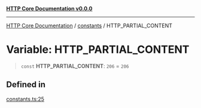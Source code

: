 [**HTTP Core Documentation v0.0.0**](../../README.md)

***

[HTTP Core Documentation](../../modules.md) / [constants](../README.md) / HTTP\_PARTIAL\_CONTENT

# Variable: HTTP\_PARTIAL\_CONTENT

> `const` **HTTP\_PARTIAL\_CONTENT**: `206` = `206`

## Defined in

[constants.ts:25](https://github.com/stonemjs/http-core/blob/a162480c16327760396238c341daab61793d5440/src/constants.ts#L25)
